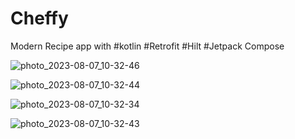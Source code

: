 # Cheffy
Modern Recipe app with 
#kotlin
#Retrofit
#Hilt
#Jetpack Compose


![photo_2023-08-07_10-32-46](https://github.com/farzinAndroid/Cheffy/assets/124037241/a48e3cff-4844-47e5-9336-e937bd1313f9)


![photo_2023-08-07_10-32-44](https://github.com/farzinAndroid/Cheffy/assets/124037241/e13f142c-03e8-4b4a-affd-d3de5c9ebf35)


![photo_2023-08-07_10-32-34](https://github.com/farzinAndroid/Cheffy/assets/124037241/72086515-fbe4-49be-b847-e80c22075232)


![photo_2023-08-07_10-32-43](https://github.com/farzinAndroid/Cheffy/assets/124037241/e65fcfd0-c716-4c9a-9f83-aec9d9374f48)
